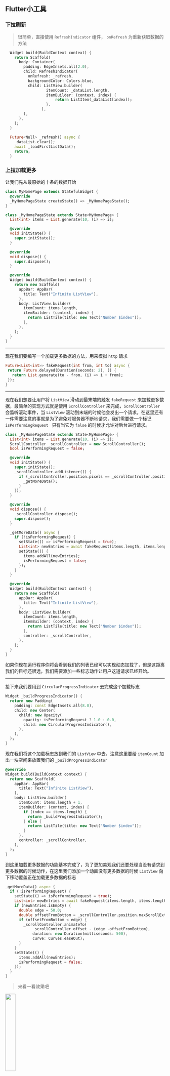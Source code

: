 ## Flutter小工具

### 下拉刷新

> 很简单，直接使用 `RefreshIndicator` 组件， `onRefresh` 为重新获取数据的方法

```dart
  Widget build(BuildContext context) {
    return Scaffold(
      body: Container(
        padding: EdgeInsets.all(2.0),
        child: RefreshIndicator(
          onRefresh: _refresh,
          backgroundColor: Colors.blue,
          child: ListView.builder(
                  itemCount: _dataList.length,
                  itemBuilder: (context, index) {
                      return ListItem(_dataList[index]);
                  },
                ),
        ),
      ),
    );
  }
  
  Future<Null> _refresh() async {
    _dataList.clear();
    await _loadFirstListData();
    return;
  }
```

### 上拉加载更多

让我们先从最原始的十条的数据开始

```dart
class MyHomePage extends StatefulWidget {
  @override
  _MyHomePageState createState() => _MyHomePageState();
}

class _MyHomePageState extends State<MyHomePage> {
  List<int> items = List.generate(10, (i) => i);

  @override
  void initState() {
    super.initState();
  }

  @override
  void dispose() {
    super.dispose();
  }

  @override
  Widget build(BuildContext context) {
    return new Scaffold(
      appBar: AppBar(
        title: Text("Infinite ListView"),
      ),
      body: ListView.builder(
        itemCount: items.length,
        itemBuilder: (context, index) {
          return ListTile(title: new Text("Number $index"));
        },
      ),
    );
  }
}
```

---

现在我们要编写一个加载更多数据的方法，用来模拟 `http` 请求

```dart
Future<List<int>> fakeRequest(int from, int to) async {
 return Future.delayed(Duration(seconds: 2), () {
   return List.generate(to - from, (i) => i + from);
 });
}
```

---

现在我们想要让用户将 `ListView` 滑动到最末端的触发 `fakeRequest` 来加载更多数据，最简单的实现方式就是使用 `ScrollController` 来完成，`ScrollController` 会监听滚动事件，当 `ListView` 滚动到末端的时候他会发出一个请求。在这里还有一件需要注意的事就是为了避免对服务器不断地请求，我们需要做一个标记 `isPerformingRequest ` 只有当它为 `false` 的时候才允许对后台进行请求。

```dart
class _MyHomePageState extends State<MyHomePage> {
  List<int> items = List.generate(10, (i) => i);
  ScrollController _scrollController = new ScrollController();
  bool isPerformingRequest = false;

  @override
  void initState() {
    super.initState();
    _scrollController.addListener(() {
      if (_scrollController.position.pixels == _scrollController.position.maxScrollExtent) {
        _getMoreData();
      }
    });
  }

  @override
  void dispose() {
    _scrollController.dispose();
    super.dispose();
  }

  _getMoreData() async {
    if (!isPerformingRequest) {
      setState(() => isPerformingRequest = true);
      List<int> newEntries = await fakeRequest(items.length, items.length + 10);
      setState(() {
        items.addAll(newEntries);
        isPerformingRequest = false;
      });
    }
  }

  @override
  Widget build(BuildContext context) {
    return new Scaffold(
      appBar: AppBar(
        title: Text("Infinite ListView"),
      ),
      body: ListView.builder(
        itemCount: items.length,
        itemBuilder: (context, index) {
          return ListTile(title: new Text("Number $index"));
        },
        controller: _scrollController,
      ),
    );
  }
}
```

如果你现在运行程序你将会看到我们的列表已经可以实现动态加载了，但是这距离我们的目标还很远，我们需要添加一些标志动作让用户这道请求已经开始。

---

接下来我们要用到 `CircularProgressIndicator` 去完成这个加载标志

```dart
Widget _buildProgressIndicator() {
  return new Padding(
    padding: const EdgeInsets.all(8.0),
    child: new Center(
      child: new Opacity(
        opacity: isPerformingRequest ? 1.0 : 0.0,
        child: new CircularProgressIndicator(),
      ),
    ),
  );
}
```
现在我们将这个加载标志放到我们的 `ListView` 中去，注意这里要给 `itemCount` 加出一块空间来放置我们的 `_buildProgressIndicator` 

```dart
@override
Widget build(BuildContext context) {
  return new Scaffold(
    appBar: AppBar(
      title: Text("Infinite ListView"),
    ),
    body: ListView.builder(
      itemCount: items.length + 1,
      itemBuilder: (context, index) {
        if (index == items.length) {
          return _buildProgressIndicator();
        } else {
          return ListTile(title: new Text("Number $index"));
        }
      },
      controller: _scrollController,
    ),
  );
}
```

到这里加载更多数据的功能基本完成了，为了更加美观我们还要处理当没有请求到更多数据的时候动作，在这里我们添加一个动画没有更多数据的时候 `ListView` 向下移动覆盖正在加载更多数据的标志

```dart
_getMoreData() async {
  if (!isPerformingRequest) {
    setState(() => isPerformingRequest = true);
    List<int> newEntries = await fakeRequest(items.length, items.length); //returns empty list
    if (newEntries.isEmpty) {
      double edge = 50.0;
      double offsetFromBottom = _scrollController.position.maxScrollExtent - _scrollController.position.pixels;
      if (offsetFromBottom < edge) {
        _scrollController.animateTo(
            _scrollController.offset - (edge -offsetFromBottom),
            duration: new Duration(milliseconds: 500),
            curve: Curves.easeOut);
      }
    }
    setState(() {
      items.addAll(newEntries);
      isPerformingRequest = false;
    });
  }
}
```

> 来看一看效果吧

<img src="https://github.com/leyan95/material_manage_app/blob/master/assets/screen_gif/loadMore.gif" width="25%" />



### 与WebSocket通讯实现消息推送

